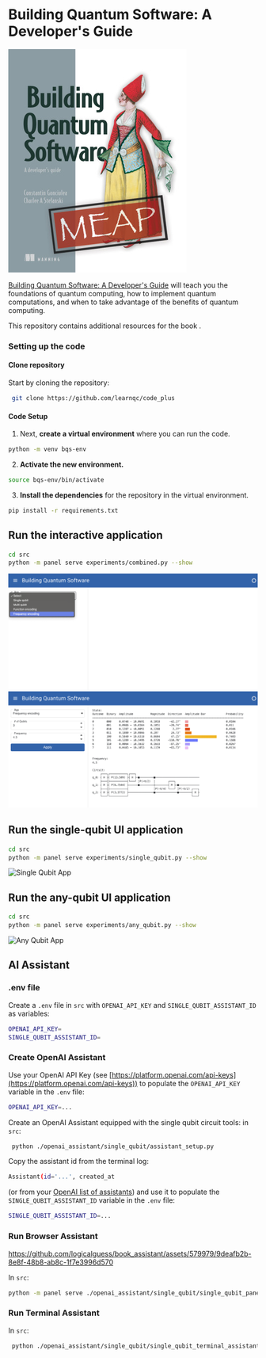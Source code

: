 # Building Quantum Software: A Developer's Guide



[<img src="/assets/images/Gonciulea-MEAP-HI.png">](https://mng.bz/Ad87)


[Building Quantum Software: A Developer's Guide](https://mng.bz/Ad87) will teach you the foundations of quantum computing, how to implement quantum computations, and when to take advantage of the benefits of quantum computing.

This repository contains additional resources for the book .

### Setting up the code
#### Clone repository
Start by cloning the repository:
```bash
 git clone https://github.com/learnqc/code_plus
```


#### Code Setup

1. Next, **create a virtual environment** where you can run the code.
```bash
python -m venv bqs-env
```

2. **Activate the new environment.**
```bash
source bqs-env/bin/activate
```

3. **Install the dependencies** for the repository in the virtual environment.
```bash
pip install -r requirements.txt
```

## Run the interactive application

```bash
cd src 
python -m panel serve experiments/combined.py --show
```

![Home Screen](./assets/images/combined_app_first.png)
![Frequency Encoding App](./assets/images/combined_app_second.png)

## Run the single-qubit UI application

```bash
cd src 
python -m panel serve experiments/single_qubit.py --show
```

![Single Qubit App](./assets/images/single_qubit_app.png)

## Run the any-qubit UI application

```bash
cd src 
python -m panel serve experiments/any_qubit.py --show
```

![Any Qubit App](./assets/images/any_qubit_app.png)

## AI Assistant

### .env file

Create a `.env` file in `src` with `OPENAI_API_KEY` and `SINGLE_QUBIT_ASSISTANT_ID` as variables:

```bash
OPENAI_API_KEY=
SINGLE_QUBIT_ASSISTANT_ID=
```

### Create OpenAI Assistant
Use your OpenAI API Key (see [https://platform.openai.com/api-keys](https://platform.openai.com/api-keys)) to populate the `OPENAI_API_KEY` variable in the `.env` file:

```bash
OPENAI_API_KEY=...
```
Create an OpenAI Assistant equipped with the single qubit circuit tools: in `src`:
```bash
 python ./openai_assistant/single_qubit/assistant_setup.py
 ```
Copy the assistant id from the terminal log:

```bash
Assistant(id='...', created_at
```
(or from your [OpenAI list of assistants](https://platform.openai.com/assistants)) and use it to populate the `SINGLE_QUBIT_ASSISTANT_ID` variable in the `.env` file:

```bash
SINGLE_QUBIT_ASSISTANT_ID=...
```

### Run Browser Assistant

https://github.com/logicalguess/book_assistant/assets/579979/9deafb2b-8e8f-48b8-ab8c-1f7e3996d570

In `src`:
```bash
python -m panel serve ./openai_assistant/single_qubit/single_qubit_panel_assistant.py --show
 ```

### Run Terminal Assistant

In `src`:
```bash
 python ./openai_assistant/single_qubit/single_qubit_terminal_assistant.py
 ```
